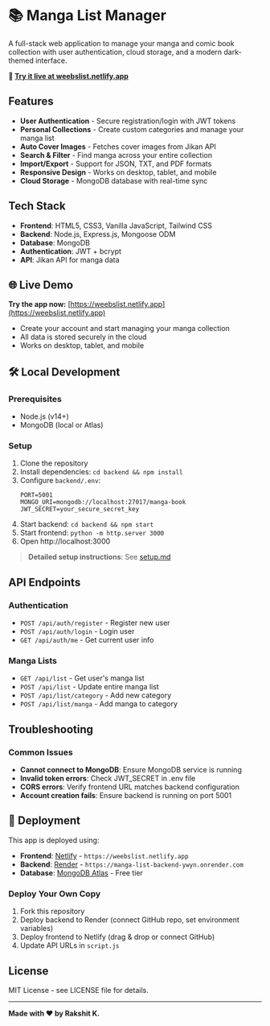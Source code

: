 # 📚 Manga List Manager

A full-stack web application to manage your manga and comic book collection with user authentication, cloud storage, and a modern dark-themed interface.

**🌟 [Try it live at weebslist.netlify.app](https://weebslist.netlify.app)**

## Features

- **User Authentication** - Secure registration/login with JWT tokens
- **Personal Collections** - Create custom categories and manage your manga list
- **Auto Cover Images** - Fetches cover images from Jikan API
- **Search & Filter** - Find manga across your entire collection
- **Import/Export** - Support for JSON, TXT, and PDF formats
- **Responsive Design** - Works on desktop, tablet, and mobile
- **Cloud Storage** - MongoDB database with real-time sync

## Tech Stack

- **Frontend**: HTML5, CSS3, Vanilla JavaScript, Tailwind CSS
- **Backend**: Node.js, Express.js, Mongoose ODM
- **Database**: MongoDB
- **Authentication**: JWT + bcrypt
- **API**: Jikan API for manga data

## 🌐 Live Demo

**Try the app now:** [https://weebslist.netlify.app](https://weebslist.netlify.app)

- Create your account and start managing your manga collection
- All data is stored securely in the cloud
- Works on desktop, tablet, and mobile

## 🛠️ Local Development

### Prerequisites
- Node.js (v14+)
- MongoDB (local or Atlas)

### Setup
1. Clone the repository
2. Install dependencies: `cd backend && npm install`
3. Configure `backend/.env`:
   ```env
   PORT=5001
   MONGO_URI=mongodb://localhost:27017/manga-book
   JWT_SECRET=your_secure_secret_key
   ```
4. Start backend: `cd backend && npm start`
5. Start frontend: `python -m http.server 3000`
6. Open http://localhost:3000

> **Detailed setup instructions**: See [setup.md](setup.md)

## API Endpoints

### Authentication
- `POST /api/auth/register` - Register new user
- `POST /api/auth/login` - Login user
- `GET /api/auth/me` - Get current user info

### Manga Lists
- `GET /api/list` - Get user's manga list
- `POST /api/list` - Update entire manga list
- `POST /api/list/category` - Add new category
- `POST /api/list/manga` - Add manga to category

## Troubleshooting

### Common Issues
- **Cannot connect to MongoDB**: Ensure MongoDB service is running
- **Invalid token errors**: Check JWT_SECRET in .env file
- **CORS errors**: Verify frontend URL matches backend configuration
- **Account creation fails**: Ensure backend is running on port 5001

## 🚀 Deployment

This app is deployed using:
- **Frontend**: [Netlify](https://netlify.com) - `https://weebslist.netlify.app`
- **Backend**: [Render](https://render.com) - `https://manga-list-backend-ywyn.onrender.com`
- **Database**: [MongoDB Atlas](https://mongodb.com/atlas) - Free tier

### Deploy Your Own Copy
1. Fork this repository
2. Deploy backend to Render (connect GitHub repo, set environment variables)
3. Deploy frontend to Netlify (drag & drop or connect GitHub)
4. Update API URLs in `script.js`

## License

MIT License - see LICENSE file for details.

---

**Made with ❤️ by Rakshit K.**